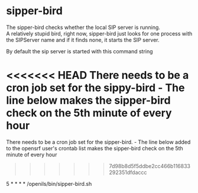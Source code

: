 sipper-bird
===========

The sipper-bird checks whether the local SIP server is running.  
   A relatively stupid bird, right now, sipper-bird just looks for one 
   process with the SIPServer name and if it finds none, it starts the 
   SIP server.
   
By default the sip server is started with this command string

<<<<<<< HEAD
There needs to be a cron job set for the sippy-bird - The line below 
makes the sipper-bird check on the 5th minute of every hour
=======
There needs to be a cron job set for the sipper-bird. - The line below 
added to the opensrf user's crontab list makes 
the sipper-bird check on the 5th minute of every hour
>>>>>>> 7d98b8d5f5ddbe2cc466b116833292351dfdaccc

5 * * * * /openils/bin/sipper-bird.sh
